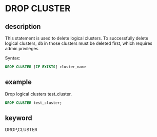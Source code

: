 # DROP CLUSTER

## description

This statement is used to delete logical clusters. To successfully delete logical clusters, db in those clusters must be deleted first, which requires admin privileges.

Syntax:

```sql
DROP CLUSTER [IF EXISTS] cluster_name
```

## example

Drop logical clusters test_cluster.

```sql
DROP CLUSTER test_cluster;
```

## keyword

DROP,CLUSTER
